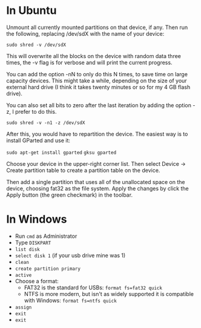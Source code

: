 # In Ubuntu 
Unmount all currently mounted partitions on that device, if any. Then run the following, replacing /dev/sdX with the name of your device:

`sudo shred -v /dev/sdX`

This will overwrite all the blocks on the device with random data three times, the -v flag is for verbose and will print the current progress.

You can add the option -nN to only do this N times, to save time on large capacity devices. This might take a while, depending on the size of your external hard drive (I think it takes twenty minutes or so for my 4 GB flash drive).

You can also set all bits to zero after the last iteration by adding the option -z, I prefer to do this.

`sudo shred -v -n1 -z /dev/sdX`

After this, you would have to repartition the device. The easiest way is to install GParted and use it:

`sudo apt-get install gparted`
`gksu gparted`

Choose your device in the upper-right corner list. Then select Device -> Create partition table to create a partition table on the device.

Then add a single partition that uses all of the unallocated space on the device, choosing fat32 as the file system. Apply the changes by click the Apply button (the green checkmark) in the toolbar.

# In Windows
- Run `cmd` as Administrator <br/>
- Type `DISKPART`<br/>
- `list disk`<br/>
- `select disk 1` (if your usb drive mine was 1)<br/>
- `clean`<br/>
- `create partition primary`<br/>
- `active`<br/>
- Choose a format:<br/>
  - FAT32 is the standard for USBs: `format fs=fat32 quick`<br/>
  - NTFS is more modern, but isn't as widely supported it is compatible with Windows: `format fs=ntfs quick`<br/>
- `assign`<br/>
- `exit`<br/>
- `exit`<br/>
